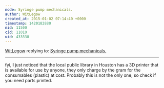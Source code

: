 ```yaml
---
node: Syringe pump mechanicals.
author: WitLegow
created_at: 2015-01-02 07:14:40 +0000
timestamp: 1420182880
nid: 11500
cid: 11010
uid: 433330
---
```




[WitLegow](../profile/WitLegow) replying to: [Syringe pump mechanicals.](../notes/JSummers/12-30-2014/syringe-pump-mechanicals)

----
fyi, I just noticed that the local public library in Houston has a 3D printer that is available for use by anyone, they only charge by the gram for the consumables (plastic) at cost. Probably this is not the only one, so check if you need parts printed.
